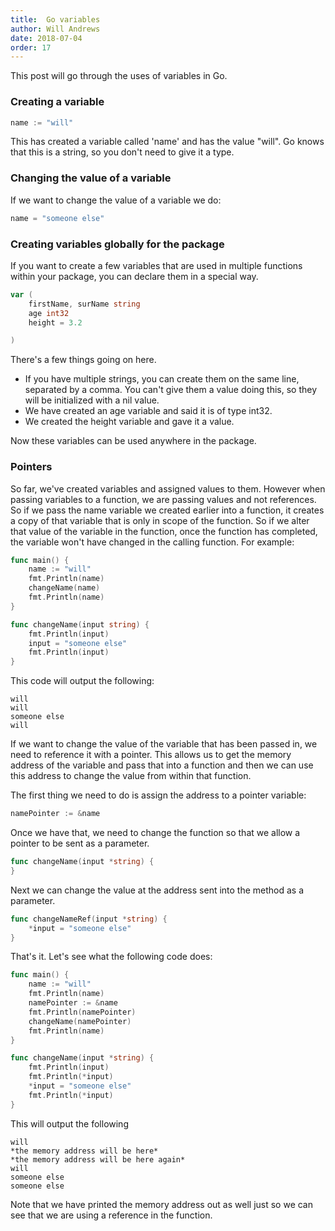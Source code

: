 ```yaml
---
title:  Go variables
author: Will Andrews
date: 2018-07-04
order: 17
---
```


This post will go through the uses of variables in Go.

### Creating a variable


```go
name := "will"
```
This has created a variable called 'name' and has the value "will". Go knows that this is a string, so you don't need to give it a type.

### Changing the value of a variable

If we want to change the value of a variable we do:
```go
name = "someone else"
```

### Creating variables globally for the package
If you want to create a few variables that are used in multiple functions within your package, you can declare them in a special way. 

```go
var (
    firstName, surName string
    age int32
    height = 3.2

)
```
There's a few things going on here.

* If you have multiple strings, you can create them on the same line, separated by a comma. You can't give them a value doing this, so they will be initialized with a nil value.
* We have created an age variable and said it is of type int32.
* We created the height variable and gave it a value.

Now these variables can be used anywhere in the package. 

### Pointers
So far, we've created variables and assigned values to them. However when passing variables to a function, we are passing values and not references. So if we pass the name variable we created earlier into a function, it creates a copy of that variable that is only in scope of the function. So if we alter that value of the variable in the function, once the function has completed, the variable won't have changed in the calling function. For example:

```go
func main() {
    name := "will"
    fmt.Println(name)
    changeName(name)
    fmt.Println(name)
}

func changeName(input string) {
    fmt.Println(input)
    input = "someone else"
    fmt.Println(input)
}
```
This code will output the following:
```
will
will
someone else
will
```

If we want to change the value of the variable that has been passed in, we need to reference it with a pointer. This allows us to get the memory address of the variable and pass that into a function and then we can use this address to change the value from within that function.

The first thing we need to do is assign the address to a pointer variable:
```go
namePointer := &name
```

Once we have that, we need to change the function so that we allow a pointer to be sent as a parameter.
```go
func changeName(input *string) {
}
```

Next we can change the value at the address sent into the method as a parameter.
```go
func changeNameRef(input *string) {
	*input = "someone else"
}
```
That's it. Let's see what the following code does:
```go
func main() {
    name := "will"
    fmt.Println(name)
    namePointer := &name
    fmt.Println(namePointer)
    changeName(namePointer)
    fmt.Println(name)
}

func changeName(input *string) {
    fmt.Println(input)
    fmt.Println(*input)
    *input = "someone else"
    fmt.Println(*input)
}
```
This will output the following
```
will
*the memory address will be here*
*the memory address will be here again*
will
someone else
someone else
```

Note that we have printed the memory address out as well just so we can see that we are using a reference in the function.

